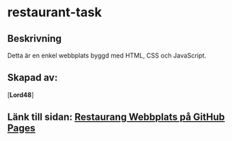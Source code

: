 # restaurant-task

## Beskrivning
Detta är en enkel webbplats byggd med HTML, CSS och JavaScript.

## Skapad av:
[**Lord48**]

## Länk till sidan: [Restaurang Webbplats på GitHub Pages](https://lord48.github.io/restaurant-task/)


